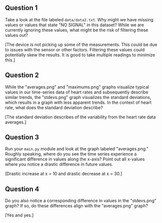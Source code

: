 ## Question 1

Take a look at the file labeled `data/data2.txt`. Why might we have missing values or values that state "NO SIGNAL" in this dataset? While we are currently ignoring these values, what might be the risk of filtering these values out?

[The device is not picking up some of the measurements. This could be due to issues with the sensor or other factors. Filtering these values could potentially skew the results. It is good to take multiple readings to minimize this.] 

## Question 2

While the "averages.png" and "maximums.png" graphs visualize typical values in our time-series data of heart rates and subsequently describe similar trends, the "stdevs.png" graph visualizes the standard deviations, which results in a graph with less apparent trends. In the context of heart rate, what does the standard deviation describe?

[The standard deviation describes of the variability from the heart rate data averages.] 

## Question 3

Run your `main.py` module and look at the graph labeled "averages.png." Roughly speaking, where do you see the time series experience a significant difference in values along the x-axis? Point out all x-values where you notice a drastic difference in future values.

[Drastic increase at x = 10 and drastic decrease at x = 30.]

## Question 4

Do you also notice a corresponding difference in values in the "stdevs.png" graph? If so, do these differences align with the "averages.png" graph? 

[Yes and yes.]
